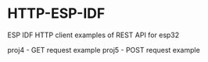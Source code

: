 # HTTP-ESP-IDF
ESP IDF HTTP client examples of REST API for esp32 

proj4 - GET request example
proj5 - POST request example
